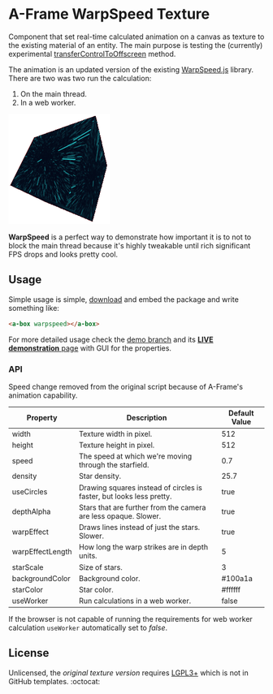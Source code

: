# A-Frame WarpSpeed Texture

Component that set real-time calculated animation on a canvas as texture to the existing material of an entity. The main purpose is testing the (currently) experimental [transferControlToOffscreen](https://developer.mozilla.org/en-US/docs/Web/API/HTMLCanvasElement/transferControlToOffscreen) method.

The animation is an updated version of the existing [WarpSpeed.js](https://github.com/adolfintel/warpspeed) library. There are two was two run the calculation:

1. On the main thread.
2. In a web worker.

![textured cube](cube.gif)

**WarpSpeed** is a perfect way to demonstrate how important it is to not to block the main thread because it's highly tweakable until rich significant FPS drops and looks pretty cool.

## Usage

Simple usage is simple, [download](https://raw.githubusercontent.com/SubZtep/aframe-warpspeed-texture/main/awt.min.js) and embed the package and write something like:

```html
<a-box warpspeed></a-box>
```

For more detailed usage check the [demo branch](https://github.com/SubZtep/aframe-warpspeed-texture/tree/demo) and its [**LIVE demonstration** page](https://subztep.github.io/aframe-warpspeed-texture/) with GUI for the properties.

### API

Speed change removed from the original script because of A-Frame's animation capability.

| Property         | Description                                                          | Default Value |
| ---------------- | -------------------------------------------------------------------- | ------------- |
| width            | Texture width in pixel.                                              | 512           |
| height           | Texture height in pixel.                                             | 512           |
| speed            | The speed at which we're moving through the starfield.               | 0.7           |
| density          | Star density.                                                        | 25.7          |
| useCircles       | Drawing squares instead of circles is faster, but looks less pretty. | true          |
| depthAlpha       | Stars that are further from the camera are less opaque. Slower.      | true          |
| warpEffect       | Draws lines instead of just the stars. Slower.                       | true          |
| warpEffectLength | How long the warp strikes are in depth units.                        | 5             |
| starScale        | Size of stars.                                                       | 3             |
| backgroundColor  | Background color.                                                    | #100a1a       |
| starColor        | Star color.                                                          | #ffffff       |
| useWorker        | Run calculations in a web worker.                                    | false         |

If the browser is not capable of running the requirements for web worker calculation `useWorker` automatically set to _false_.

## License

Unlicensed, the _original texture version_ requires [LGPL3+](https://github.com/adolfintel/warpspeed#license) which is not in GitHub templates. :octocat:

